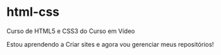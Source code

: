 # html-css
 Curso de HTML5 e CSS3 do Curso em Vídeo

 Estou aprendendo a Criar sites e agora vou gerenciar meus repositórios!
